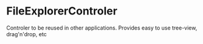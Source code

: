 FileExplorerControler
=====================

Controler to be reused in other applications. Provides easy to use tree-view, drag'n'drop, etc